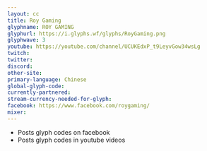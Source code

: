 ```yaml
---
layout: cc
title: Roy Gaming
glyphname: ROY GAMING
glyphurl: https://i.glyphs.wf/glyphs/RoyGaming.png
glyphwave: 3
youtube: https://youtube.com/channel/UCUKEdxP_t9LeyvGow34wsLg
twitch: 
twitter: 
discord: 
other-site: 
primary-language: Chinese
global-glyph-code: 
currently-partnered: 
stream-currency-needed-for-glyph: 
facebook: https://www.facebook.com/roygaming/
mixer: 
---
```

* Posts glyph codes on facebook
* Posts glyph codes in youtube videos
